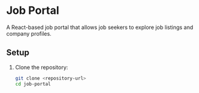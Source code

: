 # Job Portal

A React-based job portal that allows job seekers to explore job listings and company profiles.

## Setup

1. Clone the repository:
   ```bash
   git clone <repository-url>
   cd job-portal
